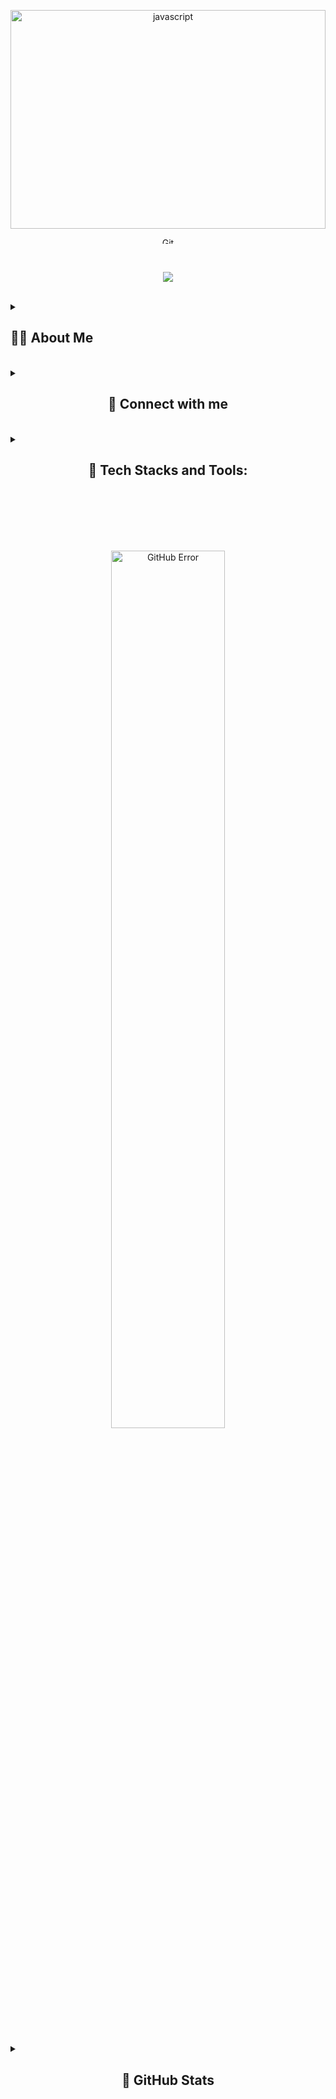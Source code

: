 <p align="center">
  <img src="https://media.giphy.com/media/L1R1tvI9svkIWwpVYr/giphy.gif" alt="javascript" width="100%" height="350px" />
</p>

<p align="center">
  <img src="https://media.giphy.com/media/W5eoZHPpUx9sapR0eu/giphy.gif" width="100%" height="10px" alt="Git" />
</p>

<br />

<p align="center">
  <a href="https://github.com/DenverCoder1/readme-typing-svg">
    <img src="https://readme-typing-svg.demolab.com/?lines=Hello%20Folks!%20I%20am%20Aman%20Kumar;%20I%20am%20a%20NodeJs%20Backend%20Developer%20;I%20am%20a%20FullStack%20Web%20Developer;%20Interested%20in%20Coding%20%F0%9F%8F%83%E2%80%8D%E2%99%82%EF%B8%8F;%20Curious%20to%20learn%20new%20things!&font=Fira%20Code&center=true&width=440&height=45&color=blue&vCenter=true&size=24&pause=1000" />
  </a>
</p>

<br />

<details>
<summary><h2>🙋‍♂️ About Me</h2></summary>

- 🔭 I'm a dedicated Full Stack Web Developer, currently pursuing my studies at Masai.

- 🌱 I'm constantly learning and expanding my knowledge in web development.

- 📄 Take a look at my [Resume](https://drive.google.com/file/d/1lyYfuQk3gqFDxPVYotKnOvk06lADgI8h/view?usp=share_link) to learn more about my skills and experiences.

- 💻 Explore my [Portfolio](https://amanmandal-m.github.io/) to see some of my past projects.

- 💬 I have expertise in HTML, CSS, JavaScript, Node.js, Express.js, MongoDB, and MySQL. Feel free to ask me.

- 📫 You can reach me at amanmandal644@gmail.com. I'm always open to new opportunities and collaborations.
</details>

<br />

<details>
<summary><h2 align="center">📱 Connect with me</h2></summary>

<br />

<div align="center">

  <a href="https://Amanmandal-M.github.io" target="_blank">
    <img src="https://img.shields.io/badge/Portfolio-18A303?style=for-the-badge&logo=ionic&logoColor=white" align="center" alt="Portfolio" /> 
  </a>
  &nbsp;      
  <a href="https://www.linkedin.com/in/aman-kumar-657080101/" target="_blank">
    <img src="https://img.shields.io/badge/LinkedIn-0077B5?style=for-the-badge&logo=linkedin&logoColor=white" align="center" alt="LinkedIn" />
  </a>
  &nbsp;
  <a href="https://github.com/Amanmandal-M" target="_blank">
    <img src="https://img.shields.io/badge/GitHub-181717?style=for-the-badge&logo=github&logoColor=white" align="center" alt="Portfolio" /> 
  </a>
  &nbsp;
  <a href="https://twitter.com/amankum1998" target="_blank">
    <img src="https://img.shields.io/badge/Twitter-1DA1F2?style=for-the-badge&logo=twitter&logoColor=white" align="center" alt="Portfolio" />
  </a>          
  &nbsp;
  <a href="https://www.instagram.com/a_m_a_n_m_a_n_d_a_l/" target="_blank">
    <img src="https://img.shields.io/badge/Instagram-E4405F?style=for-the-badge&logo=instagram&logoColor=white" align="center" alt="Portfolio" /> 
  </a> 
</div>
</details>  

<br />

<details>
<summary><h2 align="center">🚀 Tech Stacks and Tools:</h2></summary>

<br />

<div align="center">
  <div align="center">
    <h3 align="center">Frontend</h3>
    <img src="https://img.shields.io/badge/html5-%23E34F26.svg?style=for-the-badge&logo=html5&logoColor=white" align="center" alt="html5" /> &nbsp;
    <img src="https://img.shields.io/badge/css3-%231572B6.svg?style=for-the-badge&logo=css3&logoColor=white" align="center" alt="css3" /> &nbsp;
    <img src="https://img.shields.io/badge/javascript-%23323330.svg?style=for-the-badge&logo=javascript&logoColor=%23F7DF1E" align="center" alt="javascript" /> &nbsp;
    <img src="https://img.shields.io/badge/DOM-007FFF?style=for-the-badge&logo=DOM&logoColor=white" align="center" alt="material-ui" /> &nbsp;
    <br />
    <br />
    <img src="https://img.shields.io/badge/Angular-%23DD0031.svg?style=for-the-badge&logo=angular&logoColor=white" align="center" alt="Angular" /> &nbsp;
    <img src="https://img.shields.io/badge/React-%2361DAFB.svg?style=for-the-badge&logo=react&logoColor=white" align="center" alt="React" /> &nbsp;
  </div>

  <br />

  <div align="center">
    <h3 align="center">Backend</h3> 
    <img src="https://img.shields.io/badge/Node.js-339933?style=for-the-badge&logo=nodedotjs&logoColor=white" align="center" alt="nodejs" /> &nbsp;
    <img src="https://img.shields.io/badge/Express.js-000000?style=for-the-badge&logo=express&logoColor=white" align="center" alt="expressjs" /> &nbsp;
    <img src="https://img.shields.io/badge/Python-3776AB?style=for-the-badge&logo=python&logoColor=white" align="center" alt="python" /> &nbsp;
    <img src="https://img.shields.io/badge/Flask-%23000.svg?style=for-the-badge&logo=flask&logoColor=white" align="center" alt="Flask" />  &nbsp;
    <img src="https://img.shields.io/badge/AWS-FF3E00?style=for-the-badge&logo=amazon%20aws&logoColor=white" align="center" alt="error" /> &nbsp;
    <br />
    <br />
    <img src="https://img.shields.io/badge/REST-%23000000.svg?style=for-the-badge&logo=rest&logoColor=white" align="center" alt="REST" />
    <img src="https://img.shields.io/badge/REST%20API-%23000000.svg?style=for-the-badge&logo=api&logoColor=white" align="center" alt="REST API" />
    <img src="https://img.shields.io/badge/RESTful%20API-%23000000.svg?style=for-the-badge&logo=api&logoColor=white" align="center" alt="RESTful API" />
    <br />
    <br />
    <img src="https://img.shields.io/badge/MongoDB-4EA94B?style=for-the-badge&logo=mongodb&logoColor=white" align="center" alt="mongodb" /> &nbsp;
    <img src="https://img.shields.io/badge/MySQL-007ACC?style=for-the-badge&logo=mysql&logoColor=white" align="center" alt="sql" /> &nbsp;

  </div>
</div>

<br />

<div align="center">
  <h3 align="center">Tools</h3>
    <img src="https://img.shields.io/badge/Visual%20Studio-5C2D91.svg?style=for-the-badge&logo=visual-studio&logoColor=white" align="center" alt="vscode" /> &nbsp;
  <img src="https://img.shields.io/badge/Replit-%230769AD.svg?style=for-the-badge&logo=replit&logoColor=white" align="center" alt="Replit" /> &nbsp;
  <img src="https://img.shields.io/badge/GitHub-100000?style=for-the-badge&logo=github&logoColor=white" align="center" alt="github" /> &nbsp;
  <img src="https://img.shields.io/badge/CodePen-%23000000.svg?style=for-the-badge&logo=codepen&logoColor=white" align="center" alt="CodePen" /> &nbsp;
  <img src="https://img.shields.io/badge/CodeSandbox-%23000000.svg?style=for-the-badge&logo=codesandbox&logoColor=white" align="center" alt="CodeSandbox" /> &nbsp;
  <img src="https://img.shields.io/badge/Railway-FF3E00?style=for-the-badge&logo=railway&logoColor=white" align="center" alt="Railway" /> &nbsp;
  <br />
  <br />
  <img src="https://img.shields.io/badge/heroku-%23430098.svg?style=for-the-badge&logo=heroku&logoColor=white" align="center" alt="git" /> &nbsp;
  <img src="https://img.shields.io/badge/netlify-%23000000.svg?style=for-the-badge&logo=netlify&logoColor=#00C7B7" align="center" alt="git" /> &nbsp;
  <img src="https://img.shields.io/badge/Render-%23000000.svg?style=for-the-badge&logo=render&logoColor=white" align="center" alt="Render" /> &nbsp;
  <img src="https://img.shields.io/badge/vercel-%23000000.svg?style=for-the-badge&logo=vercel&logoColor=white" align="center" alt="git" /> &nbsp;
  <img src="https://img.shields.io/badge/Postman-FF6C37?style=for-the-badge&logo=postman&logoColor=white" align="center" alt="postman" /> &nbsp;
  <br />
  <br />
  <img src="https://img.shields.io/badge/Thunder%20Client-%23000000.svg?style=for-the-badge&logo=thunderclient&logoColor=white" align="center" alt="Thunder Client" />
  <img src="https://img.shields.io/badge/NPM-%23000000.svg?style=for-the-badge&logo=npm&logoColor=white" align="center" alt="npm" /> &nbsp;
  <img src="https://img.shields.io/badge/Generative%20AI-%23000000.svg?style=for-the-badge&logo=ai&logoColor=white" align="center" alt="Generative AI" /> &nbsp;
  <img src="https://img.shields.io/badge/Slack-4A154B?style=for-the-badge&logo=slack&logoColor=white" align="center" alt="slack" /> &nbsp;
  <br />
  <br />
  <img src="https://img.shields.io/badge/OpenAI-%23000000.svg?style=for-the-badge&logo=openai&logoColor=white" align="center" alt="OpenAI" /> &nbsp;
</div>
</details>

<br />
<br />
<br />
<br />
<br />

<p align="center">
  <img src="https://github-readme-streak-stats.herokuapp.com?user=Amanmandal-M&theme=github-dark&hide_border=true&date_format=j%20M%5B%20Y%5D" width=60% alt="GitHub Error" />
</p>

<br />
<br />

<details>
  <summary><h2 align="center">🚀 GitHub Stats</h2></summary>
  
  <p align="center">
  <a href="https://github.com/Amanmandal-M">
    <img align="left" src="https://github-readme-stats.vercel.app/api/top-langs/?username=Amanmandal-M&show_icons=true&locale=en&layout=donut&theme=github_dark&hide_border=true" alt="ovi" width="40%" />
    <img align="right" src="https://github-readme-stats.vercel.app/api?username=Amanmandal-M&show_icons=true&locale=en&theme=github_dark&hide_border=true" alt="ovi" width="50%" />
  </a>
</p>

<br />
<br />                                                                                                                                             

<img align="left" src="https://media.giphy.com/media/W5eoZHPpUx9sapR0eu/giphy.gif" width="100%" height="10px" alt="Git" />                                                                  

<br />
<br />
<br />
<br />
<br />
<br />
<br />
<br />
<br />
<br />

<p align="center">
  <img align="center" src="https://github-profile-summary-cards.vercel.app/api/cards/profile-details?username=Amanmandal-M&theme=github_dark" width="90%"/>
</p>  

<br />
<br />

<img align="left" src="https://media.giphy.com/media/W5eoZHPpUx9sapR0eu/giphy.gif" width="100%" height="10px" alt="Git" />


<br />
<br />

<p align="center">
  <img src="https://raw.githubusercontent.com/Trilokia/Trilokia/379277808c61ef204768a61bbc5d25bc7798ccf1/bottom_header.svg" width="90%" alt="">
</p>
</details>
